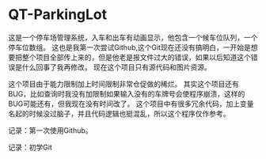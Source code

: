 # QT-ParkingLot
这是一个停车场管理系统，入车和出车有动画显示，他包含一个候车位队列，一个停车位数组。
这也是我第一次尝试Github,这个Git现在还没有搞明白，一开始是想要把整个项目全部传上来的，但是他老是报文件过大的错误，如果以后知道这个错误是什么回事了我再修改。
现在这个项目只有源代码和图片资源。

这个项目由于能力限制加上时间限制非常仓促做的稀烂。
其实这个项目还有BUG，比如查询时我没有加限制如果输入没有的车牌号会使程序崩溃，这样的BUG可能还有，但我现在没有时间改了。
这个项目中有很多冗余代码，加上变量名起的时候没过脑子，并且代码逻辑也挺混乱，所以这个程序仅作参考。

记录：第一次使用Github。

记录：初学Git
